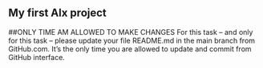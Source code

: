 ## My first Alx project

##ONLY TIME AM ALLOWED TO MAKE CHANGES For this task – and only for this task – please update your file README.md in the main branch from GitHub.com. It’s the only time you are allowed to update and commit from GitHub interface.
